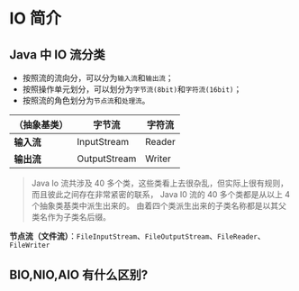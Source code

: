 # IO 简介

## Java 中 IO 流分类

- 按照流的流向分，可以分为`输入流`和`输出流`；
- 按照操作单元划分，可以划分为`字节流(8bit)`和`字符流(16bit)`；
- 按照流的角色划分为`节点流`和`处理流`。

| （抽象基类） | 字节流       | 字符流 |
| ------------ | ------------ | ------ |
| **输入流**   | InputStream  | Reader |
| **输出流**   | OutputStream | Writer |

> Java Io 流共涉及 40 多个类，这些类看上去很杂乱，但实际上很有规则，而且彼此之间存在非常紧密的联系， Java I0 流的 40 多个类都是从以上 4 个抽象类基类中派生出来的。
> 由着四个类派生出来的子类名称都是以其父类名作为子类名后缀。

**节点流（文件流）**：`FileInputStream`、`FileOutputStream`、`FileReader`、`FileWriter`

## BIO,NIO,AIO 有什么区别?
